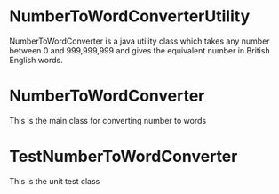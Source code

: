 # NumberToWordConverterUtility
NumberToWordConverter is a java utility class which takes any number between 0 and 999,999,999 and gives the equivalent number in British English words.

# NumberToWordConverter
This is the main class for converting number to words

# TestNumberToWordConverter
This is the unit test class
